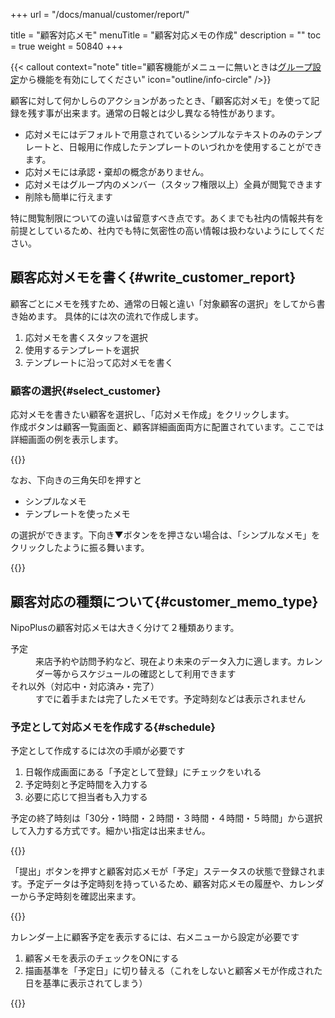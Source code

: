 +++
url = "/docs/manual/customer/report/"

title = "顧客対応メモ"
menuTitle = "顧客対応メモの作成"
description = ""
toc = true
weight = 50840
+++

{{< callout context="note" title="顧客機能がメニューに無いときは[グループ設定](/docs/setup/setting-group/#optionalFunction)から機能を有効にしてください" icon="outline/info-circle" />}}

顧客に対して何かしらのアクションがあったとき、「顧客応対メモ」を使って記録を残す事が出来ます。通常の日報とは少し異なる特性があります。

- 応対メモにはデフォルトで用意されているシンプルなテキストのみのテンプレートと、日報用に作成したテンプレートのいづれかを使用することができます。
- 応対メモには承認・棄却の概念がありません。
- 応対メモはグループ内のメンバー（スタッフ権限以上）全員が閲覧できます
- 削除も簡単に行えます

特に閲覧制限についての違いは留意すべき点です。あくまでも社内の情報共有を前提としているため、社内でも特に気密性の高い情報は扱わないようにしてください。

## 顧客応対メモを書く{#write_customer_report}

顧客ごとにメモを残すため、通常の日報と違い「対象顧客の選択」をしてから書き始めます。
具体的には次の流れで作成します。

1. 応対メモを書くスタッフを選択
2. 使用するテンプレートを選択
3. テンプレートに沿って応対メモを書く

### 顧客の選択{#select_customer}

応対メモを書きたい顧客を選択し、「応対メモ作成」をクリックします。  
作成ボタンは顧客一覧画面と、顧客詳細画面両方に配置されています。ここでは詳細画面の例を表示します。

{{<iTablet filename="img/makeCustomerLog" msg="顧客詳細画面下部にある「応対メモを書く」ボタンを押します" >}}

なお、下向きの三角矢印を押すと

- シンプルなメモ
- テンプレートを使ったメモ

の選択ができます。下向き▼ボタンをを押さない場合は、「シンプルなメモ」をクリックしたように振る舞います。

{{<iTablet filename="img/customerReportWrite" msg="顧客メモにもテンプレートが使えるよ" alice="ok" >}}

## 顧客対応の種類について{#customer_memo_type}

NipoPlusの顧客対応メモは大きく分けて２種類あります。

<dl class="basic">
<dt>予定</dt>
<dd>来店予約や訪問予約など、現在より未来のデータ入力に適します。カレンダー等からスケジュールの確認として利用できます</dd>
<dt>それ以外（対応中・対応済み・完了）</dt>
<dd>すでに着手または完了したメモです。予定時刻などは表示されません</dd>
</dl>

### 予定として対応メモを作成する{#schedule}

予定として作成するには次の手順が必要です

1. 日報作成画面にある「予定として登録」にチェックをいれる
2. 予定時刻と予定時間を入力する
3. 必要に応じて担当者も入力する

予定の終了時刻は「30分・1時間・２時間・３時間・４時間・５時間」から選択して入力する方式です。細かい指定は出来ません。

{{<iTablet filename="img/makeCustomerSchedule" msg="予定として登録をONにしよう" alice="ok" >}}

「提出」ボタンを押すと顧客対応メモが「予定」ステータスの状態で登録されます。予定データは予定時刻を持っているため、顧客対応メモの履歴や、カレンダーから予定時刻を確認出来ます。

{{<iTablet filename="img/customerTimeline" msg="顧客対応のタイムライン上に予定として表示されるよ" alice="here" >}}

カレンダー上に顧客予定を表示するには、右メニューから設定が必要です

1. 顧客メモを表示のチェックをONにする
2. 描画基準を「予定日」に切り替える（これをしないと顧客メモが作成された日を基準に表示されてしまう）

{{<iTablet filename="img/customerCalendar" msg="カレンダーと連携してスケジュール管理としても使えるよ" alice="ok" >}}
